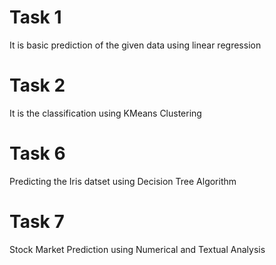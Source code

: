 # Task 1
It is basic prediction of the given data using linear regression
# Task 2
It is the classification using KMeans Clustering
# Task 6
Predicting the Iris datset using Decision Tree Algorithm
# Task 7
Stock Market Prediction using Numerical and Textual Analysis
